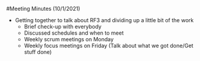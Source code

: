 #Meeting Minutes (10/1/2021)
* Getting together to talk about RF3 and dividing up a little bit of the work
    - Brief check-up with everybody
    - Discussed schedules and when to meet
    - Weekly scrum meetings on Monday
    - Weekly focus meetings on Friday (Talk about what we got done/Get stuff done)